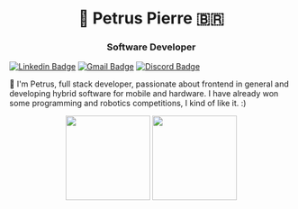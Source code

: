 <h1 align="center">🎈 Petrus Pierre 🇧🇷</h1>
<h3 align="center">Software Developer</h3>

[![Linkedin Badge](https://img.shields.io/badge/-Petrus%20Pierre-6633cc?style=flat-square&logo=Linkedin&logoColor=white&link=https://www.linkedin.com/in/petrus-pierre-3054ba18a/)](https://www.linkedin.com/in/petrus-pierre-3054ba18a/) 
[![Gmail Badge](https://img.shields.io/badge/-contato@petrus.dev.br-6633cc?style=flat-square&logo=Gmail&logoColor=white&link=mailto:contato@petrus.dev.br)](mailto:contato@petrus.dev.br)
[![Discord Badge](https://img.shields.io/badge/-petrus%230001-6633cc?style=flat-square&logo=Discord&logoColor=white&link=mailto:contato@petrus.dev.br)](https://discord.com)

🖖 I'm Petrus, full stack developer, passionate about frontend in general and developing hybrid software for mobile and hardware. I have already won some programming and robotics competitions, I kind of like it. :)

<p align="center">
  <img height=150 src="https://github-readme-stats.vercel.app/api?username=petruspierre&show_icons=true&theme=jolly&hide_border=true&hide=stars&count_private=true">
  <img height=150 src="https://github-readme-stats.vercel.app/api/top-langs/?username=petruspierre&show_icons=true&hide_border=true&layout=compact&theme=jolly">
</p>
